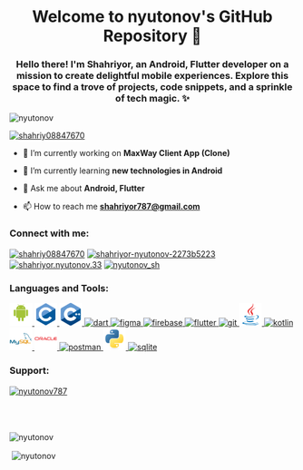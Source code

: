 <h1 align="center">Welcome to nyutonov's GitHub Repository 🚀</h1>
<h3 align="center">Hello there! I'm Shahriyor, an Android, Flutter developer on a mission to create delightful mobile experiences. Explore this space to find a trove of projects, code snippets, and a sprinkle of tech magic. ✨</h3>

<p align="left"> <img src="https://komarev.com/ghpvc/?username=nyutonov&label=Profile%20views&color=0e75b6&style=flat" alt="nyutonov" /> </p>

<p align="left"> <a href="https://twitter.com/shahriy08847670" target="blank"><img src="https://img.shields.io/twitter/follow/shahriy08847670?logo=twitter&style=for-the-badge" alt="shahriy08847670" /></a> </p>

- 🔭 I’m currently working on **MaxWay Client App (Clone)**

- 🌱 I’m currently learning **new technologies in Android**

- 💬 Ask me about **Android, Flutter**

- 📫 How to reach me **shahriyor787@gmail.com**

<h3 align="left">Connect with me:</h3>
<p align="left">
<a href="https://twitter.com/shahriy08847670" target="blank"><img align="center" src="https://raw.githubusercontent.com/rahuldkjain/github-profile-readme-generator/master/src/images/icons/Social/twitter.svg" alt="shahriy08847670" height="30" width="40" /></a>
<a href="https://linkedin.com/in/shahriyor-nyutonov-2273b5223" target="blank"><img align="center" src="https://raw.githubusercontent.com/rahuldkjain/github-profile-readme-generator/master/src/images/icons/Social/linked-in-alt.svg" alt="shahriyor-nyutonov-2273b5223" height="30" width="40" /></a>
<a href="https://fb.com/shahriyor.nyutonov.33" target="blank"><img align="center" src="https://raw.githubusercontent.com/rahuldkjain/github-profile-readme-generator/master/src/images/icons/Social/facebook.svg" alt="shahriyor.nyutonov.33" height="30" width="40" /></a>
<a href="https://instagram.com/nyutonov_sh" target="blank"><img align="center" src="https://raw.githubusercontent.com/rahuldkjain/github-profile-readme-generator/master/src/images/icons/Social/instagram.svg" alt="nyutonov_sh" height="30" width="40" /></a>
</p>

<h3 align="left">Languages and Tools:</h3>
<p align="left"> <a href="https://developer.android.com" target="_blank" rel="noreferrer"> <img src="https://raw.githubusercontent.com/devicons/devicon/master/icons/android/android-original-wordmark.svg" alt="android" width="40" height="40"/> </a> <a href="https://www.cprogramming.com/" target="_blank" rel="noreferrer"> <img src="https://raw.githubusercontent.com/devicons/devicon/master/icons/c/c-original.svg" alt="c" width="40" height="40"/> </a> <a href="https://www.w3schools.com/cpp/" target="_blank" rel="noreferrer"> <img src="https://raw.githubusercontent.com/devicons/devicon/master/icons/cplusplus/cplusplus-original.svg" alt="cplusplus" width="40" height="40"/> </a> <a href="https://dart.dev" target="_blank" rel="noreferrer"> <img src="https://www.vectorlogo.zone/logos/dartlang/dartlang-icon.svg" alt="dart" width="40" height="40"/> </a> <a href="https://www.figma.com/" target="_blank" rel="noreferrer"> <img src="https://www.vectorlogo.zone/logos/figma/figma-icon.svg" alt="figma" width="40" height="40"/> </a> <a href="https://firebase.google.com/" target="_blank" rel="noreferrer"> <img src="https://www.vectorlogo.zone/logos/firebase/firebase-icon.svg" alt="firebase" width="40" height="40"/> </a> <a href="https://flutter.dev" target="_blank" rel="noreferrer"> <img src="https://www.vectorlogo.zone/logos/flutterio/flutterio-icon.svg" alt="flutter" width="40" height="40"/> </a> <a href="https://git-scm.com/" target="_blank" rel="noreferrer"> <img src="https://www.vectorlogo.zone/logos/git-scm/git-scm-icon.svg" alt="git" width="40" height="40"/> </a> <a href="https://www.java.com" target="_blank" rel="noreferrer"> <img src="https://raw.githubusercontent.com/devicons/devicon/master/icons/java/java-original.svg" alt="java" width="40" height="40"/> </a> <a href="https://kotlinlang.org" target="_blank" rel="noreferrer"> <img src="https://www.vectorlogo.zone/logos/kotlinlang/kotlinlang-icon.svg" alt="kotlin" width="40" height="40"/> </a> <a href="https://www.mysql.com/" target="_blank" rel="noreferrer"> <img src="https://raw.githubusercontent.com/devicons/devicon/master/icons/mysql/mysql-original-wordmark.svg" alt="mysql" width="40" height="40"/> </a> <a href="https://www.oracle.com/" target="_blank" rel="noreferrer"> <img src="https://raw.githubusercontent.com/devicons/devicon/master/icons/oracle/oracle-original.svg" alt="oracle" width="40" height="40"/> </a> <a href="https://postman.com" target="_blank" rel="noreferrer"> <img src="https://www.vectorlogo.zone/logos/getpostman/getpostman-icon.svg" alt="postman" width="40" height="40"/> </a> <a href="https://www.python.org" target="_blank" rel="noreferrer"> <img src="https://raw.githubusercontent.com/devicons/devicon/master/icons/python/python-original.svg" alt="python" width="40" height="40"/> </a> <a href="https://www.sqlite.org/" target="_blank" rel="noreferrer"> <img src="https://www.vectorlogo.zone/logos/sqlite/sqlite-icon.svg" alt="sqlite" width="40" height="40"/> </a> </p>

<h3 align="left">Support:</h3>
<p><a href="https://www.buymeacoffee.com/nyutonov787"> <img align="center" src="https://cdn.buymeacoffee.com/buttons/v2/default-yellow.png" height="50" width="210" alt="nyutonov787" /></a></p><br><br>

<p><img align="center" src="https://github-readme-stats.vercel.app/api/top-langs?username=nyutonov&show_icons=true&locale=en&layout=compact" alt="nyutonov" /></p>

<p>&nbsp;<img align="center" src="https://github-readme-stats.vercel.app/api?username=nyutonov&show_icons=true&locale=en" alt="nyutonov" /></p>
